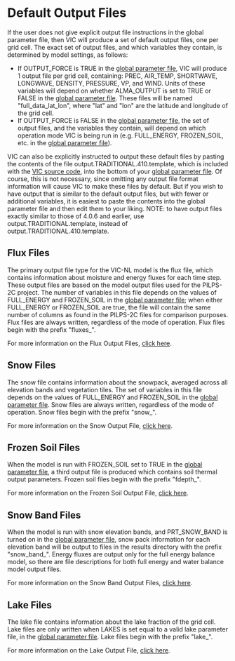 # Default Output Files

If the user does not give explicit output file instructions in the global parameter file, then VIC will produce a set of default output files, one per grid cell. The exact set of output files, and which variables they contain, is determined by model settings, as follows:

*   If OUTPUT_FORCE is TRUE in the [global parameter file](GlobalParam.md), VIC will produce 1 output file per grid cell, containing: PREC, AIR_TEMP, SHORTWAVE, LONGWAVE, DENSITY, PRESSURE, VP, and WIND. Units of these variables will depend on whether ALMA_OUTPUT is set to TRUE or FALSE in the [global parameter file](GlobalParam.md). These files will be named "full_data_lat_lon", where "lat" and "lon" are the latitude and longitude of the grid cell.
*   If OUTPUT_FORCE is FALSE in the [global parameter file](GlobalParam.md), the set of output files, and the variables they contain, will depend on which operation mode VIC is being run in (e.g. FULL_ENERGY, FROZEN_SOIL, etc. in the [global parameter file](GlobalParam.md)).

VIC can also be explicitly instructed to output these default files by pasting the contents of the file output.TRADITIONAL.410.template, which is included with the [VIC source code](../SourceCode/Code.md), into the bottom of your [global parameter file](GlobalParam.md). Of course, this is not necessary, since omitting any output file format information will cause VIC to make these files by default. But if you wish to have output that is similar to the default output files, but with fewer or additional variables, it is easiest to paste the contents into the global parameter file and then edit them to your liking. NOTE: to have output files exactly similar to those of 4.0.6 and earlier, use output.TRADITIONAL.template, instead of output.TRADITIONAL.410.template.

## Flux Files

The primary output file type for the VIC-NL model is the flux file, which contains information about moisture and energy fluxes for each time step. These output files are based on the model output files used for the PILPS-2C project. The number of variables in this file depends on the values of FULL_ENERGY and FROZEN_SOIL in the [global parameter file](GlobalParam.md); when either FULL_ENERGY or FROZEN_SOIL are true, the file will contain the same number of columns as found in the PILPS-2C files for comparison purposes. Flux files are always written, regardless of the mode of operation. Flux files begin with the prefix "fluxes_".

For more information on the Flux Output Files, [click here](FluxOutputFiles.md).

## Snow Files

The snow file contains information about the snowpack, averaged across all elevation bands and vegetation tiles. The set of variables in this file depends on the values of FULL_ENERGY and FROZEN_SOIL in the [global parameter file](GlobalParam.md). Snow files are always written, regardless of the mode of operation. Snow files begin with the prefix "snow_".

For more information on the Snow Output File, [click here](SnowOutputFile.md).

## Frozen Soil Files

When the model is run with FROZEN_SOIL set to TRUE in the [global parameter file](GlobalParam.md), a third output file is produced which contains soil thermal output parameters. Frozen soil files begin with the prefix "fdepth_".

For more information on the Frozen Soil Output File, [click here](FrozenSoilOutputFile.md).

## Snow Band Files

When the model is run with snow elevation bands, and PRT_SNOW_BAND is turned on in the [global parameter file](GlobalParam.md), snow pack information for each elevation band will be output to files in the results directory with the prefix "snow_band_". Energy fluxes are output only for the full energy balance model, so there are file descriptions for both full energy and water balance model output files.

For more information on the Snow Band Output Files, [click here](SnowBandOutputFiles.md).

## Lake Files

The lake file contains information about the lake fraction of the grid cell. Lake files are only written when LAKES is set equal to a valid lake parameter file, in the [global parameter file](GlobalParam.md). Lake files begin with the prefix "lake_".

For more information on the Lake Output File, [click here](LakeOutputFile.md).
